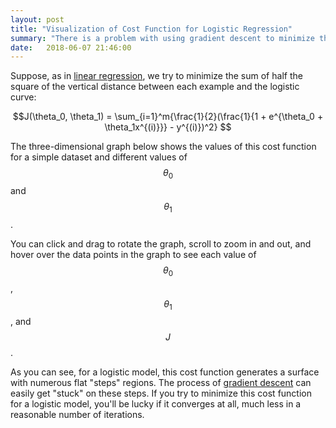 ```yaml
---
layout: post
title: "Visualization of Cost Function for Logistic Regression"
summary: "There is a problem with using gradient descent to minimize the cost function."
date:   2018-06-07 21:46:00
---
```

Suppose, as in [linear regression](/2018/06/01/linear-regression), we try to
minimize the sum of half the square of the vertical distance between each
example and the logistic curve:

$$J(\theta_0, \theta_1) = \sum_{i=1}^m{\frac{1}{2}(\frac{1}{1 + e^{\theta_0 + \theta_1x^{(i)}}} - y^{(i)})^2} $$

The three-dimensional graph below shows the values of this cost function
 for a simple dataset and different values of
$$\theta_0$$ and $$\theta_1$$.

You can click and drag to rotate the graph, scroll to zoom in and out, and
hover over the data points in the graph to see each value of $$\theta_0$$,
$$\theta_1$$, and $$J$$.

As you can see, for a logistic model, this cost function generates a surface
with numerous flat "steps" regions. The process of [gradient
descent](/2018/06/03/gradient-descent) can easily get "stuck" on these steps.
If you try to minimize this cost function for a logistic model, you'll be lucky
if it converges at all, much less in a reasonable number of iterations.

<div id="visualization"></div>
<script src="https://cdnjs.cloudflare.com/ajax/libs/vis/4.21.0/vis.min.js"></script>
<script type="text/javascript">
  var trainingExamples = [
    { x: 6, y: 0},
    { x: 8, y: 0},
    { x: 15, y: 0},
    { x: 16, y: 0},
    { x: 22, y: 0},
    { x: 25, y: 1},
    { x: 30, y: 1},
    { x: 31, y: 1},
    { x: 32, y: 1},
    { x: 38, y: 1}
  ]
  
  function loss(slope, yIntercept) {
    sum = 0.0;
    $.map(trainingExamples, function (ex) {
      sum += (1.0 / (1.0 + Math.E ** (slope * ex.x + yIntercept)) - ex.y) ** 2;
    });
    return 0.5 * sum;
  }

    // Create and populate a data table.
    var data = new vis.DataSet();
    var counter = 0;
    var steps = 50;  // number of datapoints will be steps*steps
    var axisMax = 314;
    var xMin = -4.0
    var xMax = 0.5
    var xStep = (xMax - xMin) / steps;
    var yMin = -10.0
    var yMax = 100.0
    var yStep = (yMax - yMin) / steps;
    for (var x = xMin; x < xMax; x += xStep) {
        for (var y = yMin; y < yMax; y += yStep) {
            var value = loss(x, y);
            data.add({
              id: counter++,
              x: x,
              y: y,
              z: value,
              style: ((x == 2.5 && y == 30) ? 0 : value)
            });
        }
    }

    // specify options
    var options = {
      width:  '500px',
      height: '552px',
      style: 'dot-color',
      showPerspective: true,
      showGrid: true,
      showShadow: false,
      keepAspectRatio: false,
      verticalRatio: 0.5,
      xLabel: "theta1",
      yLabel: "theta0",
      zLabel: "J",
      tooltip: true,
      showLegend: false
    };

    // Instantiate our graph object.
    var container = document.getElementById('visualization');
    var graph3d = new vis.Graph3d(container, data, options);
</script>